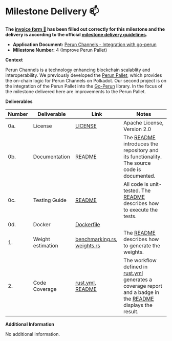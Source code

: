 # Milestone Delivery :mailbox:

**The [invoice form :pencil:](https://docs.google.com/forms/d/e/1FAIpQLSfmNYaoCgrxyhzgoKQ0ynQvnNRoTmgApz9NrMp-hd8mhIiO0A/viewform) has been filled out correctly for this milestone and the delivery is according to the official [milestone delivery guidelines](https://github.com/w3f/Grants-Program/blob/master/docs/milestone-deliverables-guidelines.md).**  

* **Application Document:** [Perun Channels - Integration with go-perun](https://github.com/w3f/Grants-Program/blob/master/applications/perun_channels-integration.md)
* **Milestone Number:** 4 (Improve Perun Pallet)

**Context**

Perun Channels is a technology enhancing blockchain scalablity and interoperability. We previously developed the [Perun Pallet](https://github.com/perun-network/perun-polkadot-pallet), which provides the on-chain logic for Perun Channels on Polkadot.
Our second project is on the integration of the Perun Pallet into the [Go-Perun](https://github.com/perun-network/go-perun) library.
In the focus of the milestone delivered here are improvements to the Perun Pallet.

**Deliverables**

| Number | Deliverable | Link | Notes |
| ------------- | ------------- | ------------- |------------- |
| 0a. | License | [LICENSE] | Apache License, Version 2.0
| 0b. | Documentation | [README] | The [README] introduces the repository and its functionality. The source code is documented.
| 0c. | Testing Guide | [README] | All code is unit-tested. The [README] describes how to execute the tests.
| 0d. | Docker | [Dockerfile](https://github.com/perun-network/perun-polkadot-pallet/blob/master/Dockerfile) |
| 1. | Weight estimation | [benchmarking.rs](https://github.com/perun-network/perun-polkadot-pallet/blob/master/src/benchmarking.rs), [weights.rs](https://github.com/perun-network/perun-polkadot-pallet/blob/master/src/weights.rs) | The [README] describes how to generate the weights.
| 2. | Code Coverage | [rust.yml](https://github.com/perun-network/perun-polkadot-pallet/blob/master/.github/workflows/rust.yml), [README] | The workflow defined in [rust.yml] generates a coverage report and a badge in the [README] displays the result.

**Additional Information**

No additional information.

[LICENSE]: https://github.com/perun-network/perun-polkadot-pallet/blob/main/LICENSE
[README]: https://github.com/perun-network/perun-polkadot-pallet/blob/master/README.md
[rust.yml]: https://github.com/perun-network/perun-polkadot-pallet/blob/master/.github/workflows/rust.yml
